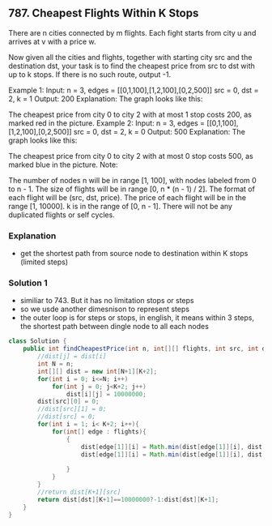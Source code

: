 ## 787. Cheapest Flights Within K Stops
There are n cities connected by m flights. Each fight starts from city u and arrives at v with a price w.

Now given all the cities and flights, together with starting city src and the destination dst, your task is to find the cheapest price from src to dst with up to k stops. If there is no such route, output -1.

Example 1:
Input: 
n = 3, edges = [[0,1,100],[1,2,100],[0,2,500]]
src = 0, dst = 2, k = 1
Output: 200
Explanation: 
The graph looks like this:


The cheapest price from city 0 to city 2 with at most 1 stop costs 200, as marked red in the picture.
Example 2:
Input: 
n = 3, edges = [[0,1,100],[1,2,100],[0,2,500]]
src = 0, dst = 2, k = 0
Output: 500
Explanation: 
The graph looks like this:


The cheapest price from city 0 to city 2 with at most 0 stop costs 500, as marked blue in the picture.
Note:

The number of nodes n will be in range [1, 100], with nodes labeled from 0 to n - 1.
The size of flights will be in range [0, n * (n - 1) / 2].
The format of each flight will be (src, dst, price).
The price of each flight will be in the range [1, 10000].
k is in the range of [0, n - 1].
There will not be any duplicated flights or self cycles.

### Explanation
- get the shortest path from source node to destination within K stops (limited steps)

### Solution 1
- similiar to 743. But it has no limitation stops or steps
- so we usde another dimesnison to represent steps
- the outer loop is for steps or stops, in english, it means within 3 steps, the shortest path between dingle node to all each nodes
```java
class Solution {
    public int findCheapestPrice(int n, int[][] flights, int src, int dst, int K) {
        //dist[j] = dist[i]
        int N = n;
        int[][] dist = new int[N+1][K+2];
        for(int i = 0; i<=N; i++) 
            for(int j = 0; j<K+2; j++)
                dist[i][j] = 10000000;
        dist[src][0] = 0;
        //dist[src][1] = 0;
        //dist[src] = 0;
        for(int i = 1; i< K+2; i++){
            for(int[] edge : flights){
                {
                    dist[edge[1]][i] = Math.min(dist[edge[1]][i], dist[edge[0]][i-1]+edge[2]);
                    dist[edge[1]][i] = Math.min(dist[edge[1]][i], dist[edge[1]][i-1]);
                    
                }
            }
        }
        //return dist[K+1][src]
        return dist[dst][K+1]==10000000?-1:dist[dst][K+1];
    }
}
```
